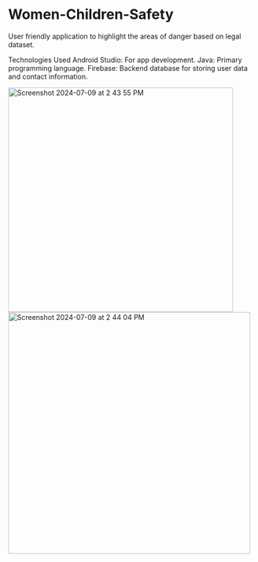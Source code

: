 # Women-Children-Safety
User friendly application to highlight the areas of danger based on legal dataset.

Technologies Used
Android Studio: For app development.
Java: Primary programming language.
Firebase: Backend database for storing user data and contact information.

<img width="457" alt="Screenshot 2024-07-09 at 2 43 55 PM" src="https://github.com/deveshwaripujari/Women-Children-Safety/assets/51033608/91f3d952-007b-44f5-9a67-9df109cf0051">
<img width="492" alt="Screenshot 2024-07-09 at 2 44 04 PM" src="https://github.com/deveshwaripujari/Women-Children-Safety/assets/51033608/47e41d98-cfce-40f8-a389-a044c81f6ed8">
